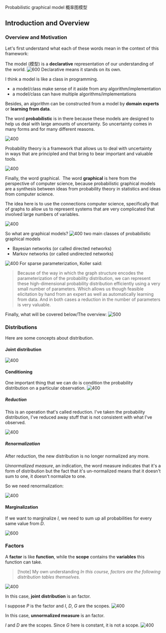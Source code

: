 Probabilistic graphical model 概率图模型

## Introduction and Overview

### Overview and Motivation

Let's first understand what each of these words mean in the context of this framework: 

The model (模型) is a **declarative** representation of our understanding of the world. 
![600](../../Resources/2.%20Mathematics/Probabilistic%20graphical%20model/Pasted%20image%2020230805113547.png)
Declarative means it stands on its own. 

I think a model is like a class in programming. 
- a model/class make sense of it aside from any algorithm/implementation
- a model/class can have multiple algorithms/implementations

Besides, an algorithm can be constructed from a model by **domain experts** or **learning from data**.


The word **probabilistic** is in there because these models are designed to help us deal with large amounts of uncertainty. So uncertainty comes in many forms and for many different reasons.

![400](../../Resources/2.%20Mathematics/Probabilistic%20graphical%20model/Pasted%20image%2020230805164127.png)

Probability theory is a framework that allows us to deal with uncertainty in ways that are principled and that bring to bear important and valuable tools.

![400](../../Resources/2.%20Mathematics/Probabilistic%20graphical%20model/Pasted%20image%2020230805164754.png)

Finally, the word graphical.  The word **graphical** is here from the perspective of computer science, because probabilistic graphical models are a synthesis between ideas from probability theory in statistics and ideas from computer science. 

The idea here is to use the connections computer science, specifically that of graphs to allow us to represent systems that are very complicated that involved large numbers of variables.

![400](../../Resources/2.%20Mathematics/Probabilistic%20graphical%20model/Pasted%20image%2020230805165002.png)

So what are graphical models?
![400](../../Resources/2.%20Mathematics/Probabilistic%20graphical%20model/Pasted%20image%2020230807113303.png)
two main classes of probabilistic graphical models
- Bayesian networks (or called directed networks)
- Markov networks (or called undirected networks)

![400](../../Resources/2.%20Mathematics/Probabilistic%20graphical%20model/Pasted%20image%2020230807113921.png)
For sparse parameterization, Koller said:
> Because of the way in which the graph structure encodes the parameterization of the probability distribution, we can represent these high-dimensional probability distribution efficiently using a very small number of parameters. Which allows us though feasible elicitation by hand from an expert as well as automatically learning from data. And in both cases a reduction in the number of parameters is very valuable. 


Finally, what will be covered below/The overview:
![500](../../Resources/2.%20Mathematics/Probabilistic%20graphical%20model/Pasted%20image%2020230807114231.png)

### Distributions

Here are some concepts about distribution.

#### Joint distribution

![400](../../Resources/2.%20Mathematics/Probabilistic%20graphical%20model/Pasted%20image%2020230808191542.png)

#### Conditioning

One important thing that we can do is condition the probability distribution on a particular observation.
![400](../../Resources/2.%20Mathematics/Probabilistic%20graphical%20model/Pasted%20image%2020230808191722.png)

##### Reduction

This is an operation that's called reduction. I've taken the probability distribution, I've reduced away stuff that is not consistent with what I've observed.

![400](../../Resources/2.%20Mathematics/Probabilistic%20graphical%20model/Pasted%20image%2020230808192328.png)

##### Renormalization

After reduction, the new distribution is no longer normalized any more.

*Unnormalized measure*, an indication, the word measure indicates that it's a form of distribution but the fact that it's un-normalized means that it doesn't sum to one, it doesn't normalize to one.

So we need renormalization: 

![400](../../Resources/2.%20Mathematics/Probabilistic%20graphical%20model/Pasted%20image%2020230808192759.png)
#### Marginalization

If we want to marginalize $I$, we need to sum up all probabilities for every same value from $D$.

![600](../../Resources/2.%20Mathematics/Probabilistic%20graphical%20model/Pasted%20image%2020230808193103.png)
### Factors

A **factor** is like **function**, while the **scope** contains the **variables** this function can take. 

>[!note] My own understanding
>*In this course, factors are the following distribution tables themselves.*

![400](../../Resources/2.%20Mathematics/Probabilistic%20graphical%20model/Pasted%20image%2020230808194031.png)

In this case, **joint distribution** is an factor.

I suppose $P$ is the factor and $I$, $D$, $G$ are the scopes.
![400](../../Resources/2.%20Mathematics/Probabilistic%20graphical%20model/Pasted%20image%2020230808195027.png)

In this case, **unnormalized measure** is an factor.

$I$ and $D$ are the scopes. Since $G$ here is constant, it is not a scope.
![400](../../Resources/2.%20Mathematics/Probabilistic%20graphical%20model/Pasted%20image%2020230808200725.png)















